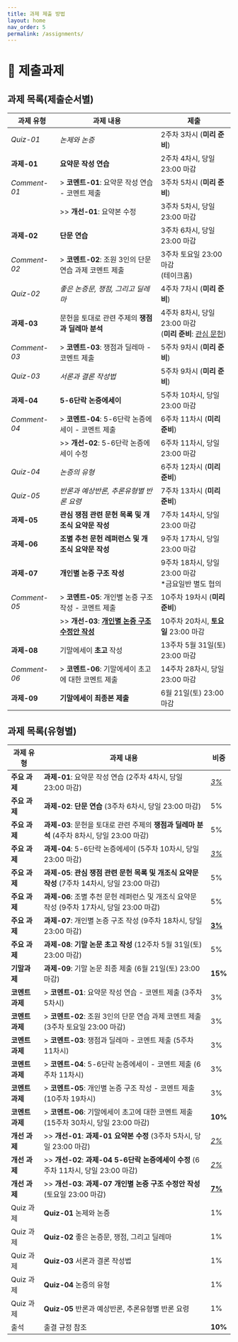 ```yaml
---
title: 과제 제출 방법
layout: home
nav_order: 5
permalink: /assignments/
---
```


<style>
  h3 { color:rgb(174, 125, 46); }
</style>

# 📢 제출과제

## 과제 목록(제출순서별)


| 과제 유형          | 과제 내용 | 제출 |
|--------------|-----------|-----------|
| *Quiz-01* | *논제와 논증* | 2주차 3차시 (**미리 준비**) |
| **과제-01**  | **요약문 작성 연습**  |2주차 4차시, 당일 23:00 마감 |
|*Comment-01* | > **코멘트-01**: 요약문 작성 연습 - 코멘트 제출  |3주차 5차시 (**미리 준비**)|
|   | >> **개선-01**: 요약본 수정  | 3주차 5차시, 당일 23:00 마감|
| **과제-02**  | **단문 연습**  | 3주차 6차시, 당일 23:00 마감|
| *Comment-02* | > **코멘트-02**: 조원 3인의 단문 연습 과제 코멘트 제출 | 3주차 토요일 23:00 마감<br>(테이크홈)  |
| *Quiz-02*      |  *좋은 논증문, 쟁점, 그리고 딜레마* |4주차 7차시 (**미리 준비**)|
| **과제-03**   | 문헌을 토대로 관련 주제의 **쟁점과 딜레마 분석**  | 4주차 8차시, 당일 23:00 마감<br>(**미리 준비**: <ins>관심 문헌</ins>)|
| *Comment-03* | > **코멘트-03**: 쟁점과 딜레마 - 코멘트 제출  |5주차 9차시  (**미리 준비**)|
| *Quiz-03*     |  *서론과 결론 작성법* | 5주차 9차시 (**미리 준비**)|
| **과제-04** | **5-6단락 논증에세이** |5주차 10차시, 당일 23:00 마감  |
|  *Comment-04*  | > **코멘트-04**: 5-6단락 논증에세이 - 코멘트 제출 |  6주차 11차시  (**미리 준비**)|
| | >> **개선-02**: 5-6단락 논증에세이 수정  |6주차 11차시, 당일 23:00 마감 |
| *Quiz-04*    | *논증의 유형* | 6주차 12차시 (**미리 준비**)|
| *Quiz-05*      | *반론과 예상반론, 추론유형별 반론 요령* | 7주차 13차시 (**미리 준비**) |
| **과제-05** | **관심 쟁점 관련 문헌 목록 및 개조식 요약문 작성** |7주차 14차시, 당일 23:00 마감  |
| **과제-06**| **조별 추천 문헌 레퍼런스 및 개조식 요약문 작성**  | 9주차 17차시, 당일 23:00 마감|
| **과제-07** |  **개인별 논증 구조 작성**  | 9주차 18차시, 당일 23:00 마감 <br> *금요일반 별도 협의|
|  *Comment-05*  | > **코멘트-05**: 개인별 논증 구조 작성 - 코멘트 제출  |10주차 19차시  (**미리 준비**)|
| | >> **개선-03**: <ins>**개인별 논증 구조 수정안 작성**</ins>  |10주차 20차시, **토요일** 23:00 마감 |
| **과제-08** | 기말에세이 **초고** 작성  |13주차 5월 31일(토) 23:00 마감 |
| *Comment-06*  | > **코멘트-06**: 기말에세이 초고에 대한 코멘트 제출  | 14주차 28차시, 당일 23:00 마감|
| **과제-09**     | **기말에세이 최종본 제출**  | 6월 21일(토) 23:00 마감|


## 과제 목록(유형별)

| 과제 유형          | 과제 내용 | 비중  | 
|-------------------|-----------------------|---| 
| **주요 과제**   | **과제-01**: 요약문 작성 연습 (2주차 4차시, 당일 23:00 마감) |<ins>*3%*</ins> | 
| **주요 과제**   | **과제-02**: **단문 연습** (3주차 6차시, 당일 23:00 마감) |5%  | 
| **주요 과제**   | **과제-03**: 문헌을 토대로 관련 주제의 **쟁점과 딜레마 분석** (4주차 8차시, 당일 23:00 마감) |5%  | 
| **주요 과제**    | **과제-04**: 5-6단락 논증에세이 (5주차 10차시, 당일 23:00 마감) |<ins>*3%*</ins>  | 
| **주요 과제**   | **과제-05**: **관심 쟁점 관련 문헌 목록 및 개조식 요약문 작성** (7주차 14차시, 당일 23:00 마감) |5%  | 
| **주요 과제**   | **과제-06**: 조별 추천 문헌 레퍼런스 및 개조식 요약문 작성 (9주차 17차시, 당일 23:00 마감) |5%  | 
| **주요 과제**    | **과제-07**: 개인별 논증 구조 작성 (9주차 18차시, 당일 23:00 마감) | <ins>**3%**</ins>  | 
| **주요 과제**   | **과제-08**: **기말 논문 초고 작성** (12주차 5월 31일(토) 23:00 마감) |5%  | 
| **기말과제**      | **과제-09**: 기말 논문 최종 제출 (6월 21일(토) 23:00 마감) |**15%**  | 
| **코멘트 과제**    | > **코멘트-01**: 요약문 작성 연습 - 코멘트 제출 (3주차 5차시) | 3% | 
| **코멘트 과제**   | > **코멘트-02**: 조원 3인의 단문 연습 과제 코멘트 제출 (3주차 토요일 23:00 마감) | 3% | 
| **코멘트 과제**     | > **코멘트-03**: 쟁점과 딜레마 - 코멘트 제출 (5주차 11차시) | 3% | 
| **코멘트 과제**     | > **코멘트-04**: 5-6단락 논증에세이 - 코멘트 제출 (6주차 11차시) | 3% | 
| **코멘트 과제**     | > **코멘트-05**: 개인별 논증 구조 작성 - 코멘트 제출 (10주차 19차시) | 3% | 
| **코멘트 과제**    | > **코멘트-06**: 기말에세이 초고에 대한 코멘트 제출 (15주차 30차시, 당일 23:00 마감) | **10%**  | 
| **개선 과제**   | >> **개선-01**: **과제-01 요약본 수정** (3주차 5차시, 당일 23:00 마감) | <ins>*2%*</ins>  | 
| **개선 과제**   | >> **개선-02**: **과제-04 5-6단락 논증에세이 수정** (6주차 11차시, 당일 23:00 마감) | <ins>*2%*</ins> |
| **개선 과제**   | >> **개선-03**: **과제-07 개인별 논증 구조 수정안 작성** (토요일 23:00 마감) | <ins>**7%**</ins>  | 
| Quiz 과제      | **Quiz-01** 논제와 논증 | 1%  | 
| Quiz 과제       | **Quiz-02** 좋은 논증문, 쟁점, 그리고 딜레마 |1%  |
| Quiz 과제       | **Quiz-03** 서론과 결론 작성법 |1%  |
| Quiz 과제       | **Quiz-04** 논증의 유형 |1%  |
| Quiz 과제       | **Quiz-05** 반론과 예상반론, 추론유형별 반론 요령 |1%  |
| 출석   | 출결 규정 참조 | **10%** |
